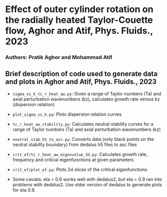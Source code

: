 # Effect of outer cylinder rotation on the radially heated Taylor-Couette flow, Aghor and Atif, Phys. Fluids., 2023
### Authors: Pratik Aghor and Mohammad Atif

## Brief description of code used to generate data and plots in Aghor and Atif, Phys. Fluids., 2023

* ```sigma_vs_k_tc_r_heat_aw.py```: Given a range of Taylor numbers (Ta) and axial perturbation wavenumbers (kz), calculates growth rate versus kz (dispersion relation)
* ```plot_sigma_vs_k.py```: Plots dispersion relation curves
* ```tc_r_heat_aw_stability.py```: Calculates neutral stability curves for a range of Taylor numbers (Ta) and axial perturbation wavenumbers (kz)
* ```neutral_stab_h5_to_asc.py```: Converts data (only black points on the neutral stability boundary) from dedalus h5 files to asc files
* ```crit_ef/tc_r_heat_aw_eigenvalue_3d.py```: Calculates growth rate, frequency and critical eigenfunctions at given parameters
* ```crit_ef/plot_ef.py```: Plots 2d slices of the critical eigenfunctions

* Some caviats: eta = 0.6 works well with dedalus2, but eta = 0.9 ran into problems with dedalus2. Use older version of dedalus to generate plots for eta 0.9. 



